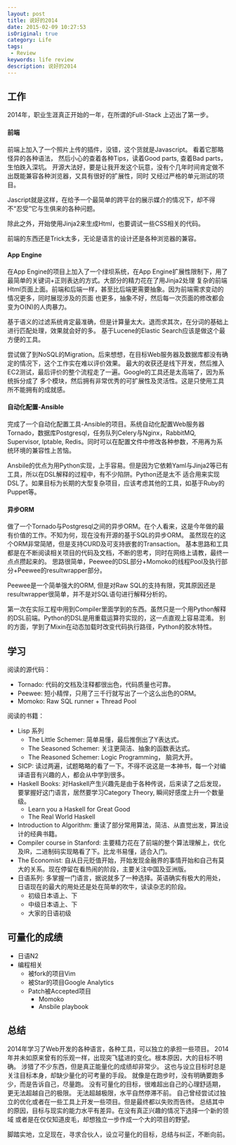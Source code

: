 ```yaml
---
layout: post
title: 说好的2014
date: 2015-02-09 10:27:53
isOriginal: true
category: Life
tags:
 - Review
keywords: life review
description: 说好的2014
---
```


## 工作

2014年，职业生涯真正开始的一年，在所谓的Full-Stack 上迈出了第一步。

#### 前端
前端上加入了一个照片上传的插件，没错，这个货就是Javascript。
看着它那略怪异的各种语法， 然后小心的查着各种Tips，读着Good parts, 查着Bad parts，生怕跌入深坑。
开源大法好，要是让我开发这个玩意，没有个几年时间肯定做不出既能兼容各种浏览器，又具有很好的扩展性，同时
又经过严格的单元测试的项目。

Jascript就是这样，在给予一个最简单的跨平台的展示媒介的情况下，却不得不“忍受”它与生俱来的各种问题。

除此之外，开始使用Jinja2来生成Html，也要调试一些CSS相关的代码。

前端的东西还是Trick太多，无论是语言的设计还是各种浏览器的兼容。

#### App Engine

在App Engine的项目上加入了一个绿坝系统，在App Engine扩展性限制下，用了最简单的关键词+正则表达的方式。大部分的精力花在了用Jinja2处理
复杂的前端Html页面上面。前端和后端一样，甚至比后端更需要抽象。因为前端需求变动的情况更多，同时展现涉及的页面
也更多，抽象不好，然后每一次页面的修改都会变为O(N)的人肉暴力。

基于语义的过滤系统肯定最准确，但是计算量太大。退而求其次，在分词的基础上进行匹配处理，效果就会好的多。
基于Lucene的Elastic Search应该是做这个最方便的工具。

尝试做了到NoSQL的Migration。后来想想，在目标Web服务器及数据库都没有确定的情况下，这个工作实在难以评价效果。
最大的收获还是线下开发，然后推入EC2测试，最后评价的整个流程走了一遍。Google的工具还是太高端了，因为系统拆分成了
多个模块，然后拥有非常优秀的可扩展性及灵活性。这是只使用工具所不能拥有的成就感。

#### 自动化配置-Ansible

完成了一个自动化配置工具-Ansible的项目。系统自动化配置Web服务器Tornado，数据库Postgresql，任务队列Celery与Nginx，RabbitMQ,
Supervisor, Iptable, Redis。同时可以在配置文件中修改各种参数，不用再为系统环境的兼容性上苦恼。

Ansbile的优点为用Python实现，上手容易。但是因为它依赖Yaml与Jinja2等已有工具，所以在DSL解释的过程中，有不少陷阱。Python还是太不
适合用来实现DSL了。如果目标为长期的大型复杂项目，应该考虑其他的工具，如基于Ruby的Puppet等。

#### 异步ORM

做了一个Tornado与Postgresql之间的异步ORM。在个人看来，这是今年做的最有价值的工作。不知为何，现在没有开源的基于SQL的异步ORM。
虽然现在的这个ORM非常简陋，但是支持CURD及可支持嵌套的Transaction。
基本思路和工具都是在不断阅读相关项目的代码及文档，不断的思考，同时在网络上请教，最终一点点攒起来的。
思路很简单，Peewee的DSL部分+Momoko的线程Pool及执行部分+Peewee的resultwrapper部分。

Peewee是一个简单强大的ORM, 但是对Raw SQL的支持有限，究其原因还是resultwrapper很简单，并不是对SQL语句进行解释分析的。

第一次在实际工程中用到Compiler里面学到的东西。虽然只是一个用Python解释的DSL前端。Python的DSL是用重载运算符实现的，这一点直观上容易混淆。
别的方面，学到了Mixin在动态加载时改变代码执行路径，Python的胶水特性。

## 学习

阅读的源代码：

- Tornado: 代码的文档及注释都很出色，代码质量也可靠。
- Peewee: 短小精悍，只用了三千行就写出了一个这么出色的ORM。
- Momoko: Raw SQL runner + Thread Pool

阅读的书籍：

- Lisp 系列
  - The Little Schemer: 简单易懂，最后推倒出了Y表达式。
  - The Seasoned Schemer: 关注更简洁、抽象的函数表达式。
  - The Reasoned Schemer: Logic Programming， 脑洞大开。
- SICP: 读过两遍，试题略略的看了一下。不得不说这是一本神书，每一个对编译语音有兴趣的人，都会从中学到很多。
- Haskell Books: 对Haskell产生兴趣先是由于各种传说，后来读了之后发现，要掌握好这门语言，居然要学习Category Theory, 瞬间好感度上升一个数量级。
  - Learn you a Haskell for Great Good
  - The Real World Haskell
- Introduction to Algorithm: 重读了部分常用算法，简洁、从直觉出发，算法设计的经典书籍。
- Compiler course in Stanford: 主要精力花在了前端的整个算法理解上，优化及IR，二进制码实现略看了下。比龙书易懂，适合入门。
- The Economist: 自从日元贬值开始，开始发现金融界的事情开始和自己有莫大的关系。现在停留在看热闹的阶段，主要关注中国及亚洲版。
- 日语系列: 多掌握一门语言，据说就多了一种选择。英语确实有极大的用处，日语现在的最大的用处还是处在简单的吹牛，读读杂志的阶段。
  - 初级日本语上、下
  - 中级日本语上、下
  - 大家的日语初级

## 可量化的成绩

- 日语N2
- 编程相关
  - 被fork的项目Vim
  - 被Star的项目Google Analytics
  - Patch被Accepted项目
    - Momoko
    - Ansbile playbook

## 总结

2014年学习了Web开发的各种语言，各种工具，可以独立的承担一些项目。
2014年并未如原来曾有的乐观一样，出现突飞猛进的变化。根本原因，大的目标不明确。
涉猎了不少东西，但是真正能量化的成绩却非常少。
这也与设立目标时总是关注目标本身，却缺少量化的可考量的手段。
就像是在跑步时，没有明确要跑多少，而是告诉自己，尽量跑。
没有可量化的目标，很难超出自己的心理舒适期，更无法超越自己的极限。
无法超越极限，水平自然停滞不前。
自己曾经尝试过独立的优化或者在一些工具上开发一些项目。但是最终都以失败而告终。
总结其中的原因，目标与现实的能力水平有差异。在没有真正兴趣的情况下选择一个新的领域
或者是在仅仅知道皮毛，却想独立一步作成一个大的项目的野望。

脚踏实地，立足现在，寻求合伙人，设立可量化的目标，总结与纠正，不断向前。
